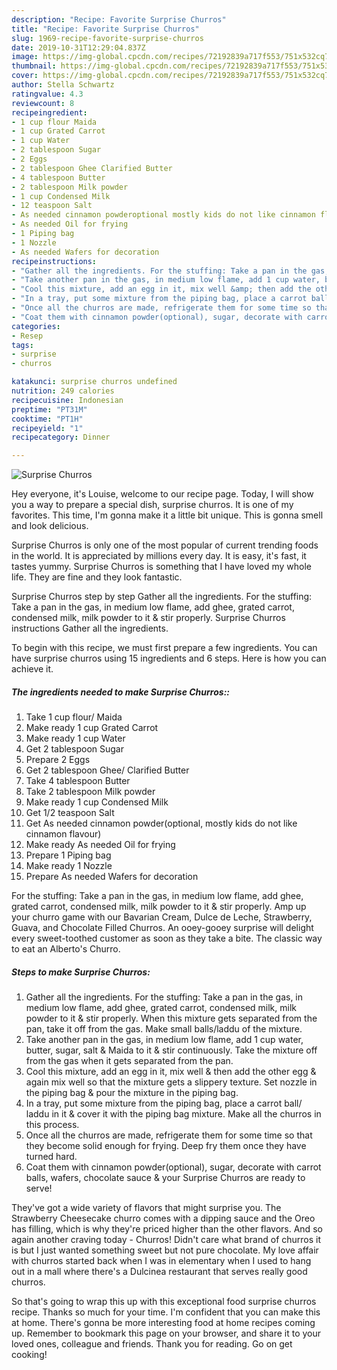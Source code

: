 ```yaml
---
description: "Recipe: Favorite Surprise Churros"
title: "Recipe: Favorite Surprise Churros"
slug: 1969-recipe-favorite-surprise-churros
date: 2019-10-31T12:29:04.837Z
image: https://img-global.cpcdn.com/recipes/72192839a717f553/751x532cq70/surprise-churros-recipe-main-photo.jpg
thumbnail: https://img-global.cpcdn.com/recipes/72192839a717f553/751x532cq70/surprise-churros-recipe-main-photo.jpg
cover: https://img-global.cpcdn.com/recipes/72192839a717f553/751x532cq70/surprise-churros-recipe-main-photo.jpg
author: Stella Schwartz
ratingvalue: 4.3
reviewcount: 8
recipeingredient:
- 1 cup flour Maida
- 1 cup Grated Carrot
- 1 cup Water
- 2 tablespoon Sugar
- 2 Eggs
- 2 tablespoon Ghee Clarified Butter
- 4 tablespoon Butter
- 2 tablespoon Milk powder
- 1 cup Condensed Milk
- 12 teaspoon Salt
- As needed cinnamon powderoptional mostly kids do not like cinnamon flavour
- As needed Oil for frying
- 1 Piping bag
- 1 Nozzle
- As needed Wafers for decoration
recipeinstructions:
- "Gather all the ingredients. For the stuffing: Take a pan in the gas, in medium low flame, add ghee, grated carrot, condensed milk, milk powder to it &amp; stir properly. When this mixture gets separated from the pan, take it off from the gas. Make small balls/laddu of the mixture."
- "Take another pan in the gas, in medium low flame, add 1 cup water, butter, sugar, salt &amp; Maida to it &amp; stir continuously. Take the mixture off from the gas when it gets separated from the pan."
- "Cool this mixture, add an egg in it, mix well &amp; then add the other egg &amp; again mix well so that the mixture gets a slippery texture. Set nozzle in the piping bag &amp; pour the mixture in the piping bag."
- "In a tray, put some mixture from the piping bag, place a carrot ball/ laddu in it &amp; cover it with the piping bag mixture. Make all the churros in this process."
- "Once all the churros are made, refrigerate them for some time so that they become solid enough for frying. Deep fry them once they have turned hard."
- "Coat them with cinnamon powder(optional), sugar, decorate with carrot balls, wafers, chocolate sauce &amp; your Surprise Churros are ready to serve!"
categories:
- Resep
tags:
- surprise
- churros

katakunci: surprise churros undefined
nutrition: 249 calories
recipecuisine: Indonesian
preptime: "PT31M"
cooktime: "PT1H"
recipeyield: "1"
recipecategory: Dinner

---
```



![Surprise Churros](https://img-global.cpcdn.com/recipes/72192839a717f553/751x532cq70/surprise-churros-recipe-main-photo.jpg)

Hey everyone, it's Louise, welcome to our recipe page. Today, I will show you a way to prepare a special dish, surprise churros. It is one of my favorites. This time, I'm gonna make it a little bit unique. This is gonna smell and look delicious.

Surprise Churros is only one of the most popular of current trending foods in the world. It is appreciated by millions every day. It is easy, it's fast, it tastes yummy. Surprise Churros is something that I have loved my whole life. They are fine and they look fantastic.

Surprise Churros step by step Gather all the ingredients. For the stuffing: Take a pan in the gas, in medium low flame, add ghee, grated carrot, condensed milk, milk powder to it &amp; stir properly. Surprise Churros instructions Gather all the ingredients.


To begin with this recipe, we must first prepare a few ingredients. You can have surprise churros using 15 ingredients and 6 steps. Here is how you can achieve it.

##### The ingredients needed to make Surprise Churros::

1. Take 1 cup flour/ Maida
1. Make ready 1 cup Grated Carrot
1. Make ready 1 cup Water
1. Get 2 tablespoon Sugar
1. Prepare 2 Eggs
1. Get 2 tablespoon Ghee/ Clarified Butter
1. Take 4 tablespoon Butter
1. Take 2 tablespoon Milk powder
1. Make ready 1 cup Condensed Milk
1. Get 1/2 teaspoon Salt
1. Get As needed cinnamon powder(optional, mostly kids do not like cinnamon flavour)
1. Make ready As needed Oil for frying
1. Prepare 1 Piping bag
1. Make ready 1 Nozzle
1. Prepare As needed Wafers for decoration


For the stuffing: Take a pan in the gas, in medium low flame, add ghee, grated carrot, condensed milk, milk powder to it &amp; stir properly. Amp up your churro game with our Bavarian Cream, Dulce de Leche, Strawberry, Guava, and Chocolate Filled Churros. An ooey-gooey surprise will delight every sweet-toothed customer as soon as they take a bite. The classic way to eat an Alberto&#39;s Churro. 

##### Steps to make Surprise Churros:

1. Gather all the ingredients. For the stuffing: Take a pan in the gas, in medium low flame, add ghee, grated carrot, condensed milk, milk powder to it &amp; stir properly. When this mixture gets separated from the pan, take it off from the gas. Make small balls/laddu of the mixture.
1. Take another pan in the gas, in medium low flame, add 1 cup water, butter, sugar, salt &amp; Maida to it &amp; stir continuously. Take the mixture off from the gas when it gets separated from the pan.
1. Cool this mixture, add an egg in it, mix well &amp; then add the other egg &amp; again mix well so that the mixture gets a slippery texture. Set nozzle in the piping bag &amp; pour the mixture in the piping bag.
1. In a tray, put some mixture from the piping bag, place a carrot ball/ laddu in it &amp; cover it with the piping bag mixture. Make all the churros in this process.
1. Once all the churros are made, refrigerate them for some time so that they become solid enough for frying. Deep fry them once they have turned hard.
1. Coat them with cinnamon powder(optional), sugar, decorate with carrot balls, wafers, chocolate sauce &amp; your Surprise Churros are ready to serve!


They&#39;ve got a wide variety of flavors that might surprise you. The Strawberry Cheesecake churro comes with a dipping sauce and the Oreo has filling, which is why they&#39;re priced higher than the other flavors. And so again another craving today - Churros! Didn&#39;t care what brand of churros it is but I just wanted something sweet but not pure chocolate. My love affair with churros started back when I was in elementary when I used to hang out in a mall where there&#39;s a Dulcinea restaurant that serves really good churros. 

So that's going to wrap this up with this exceptional food surprise churros recipe. Thanks so much for your time. I'm confident that you can make this at home. There's gonna be more interesting food at home recipes coming up. Remember to bookmark this page on your browser, and share it to your loved ones, colleague and friends. Thank you for reading. Go on get cooking!
